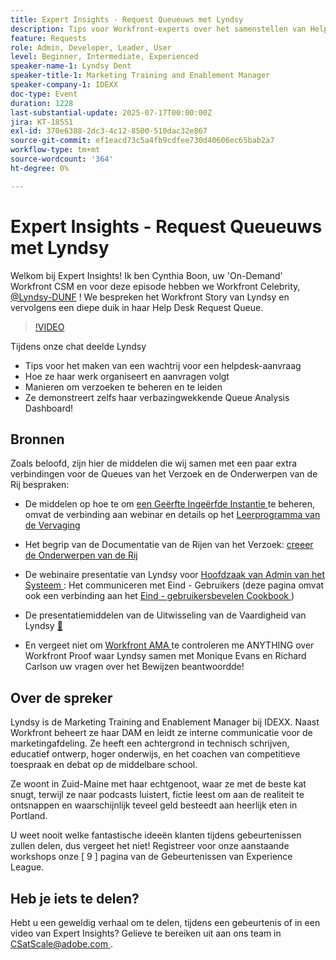 ```yaml
---
title: Expert Insights - Request Queueuws met Lyndsy
description: Tips voor Workfront-experts over het samenstellen van Help Desk Queues, het routeren van verzoeken en dashboardinzichten met Lyndsy-berichten.
feature: Requests
role: Admin, Developer, Leader, User
level: Beginner, Intermediate, Experienced
speaker-name-1: Lyndsy Dent
speaker-title-1: Marketing Training and Enablement Manager
speaker-company-1: IDEXX
doc-type: Event
duration: 1228
last-substantial-update: 2025-07-17T00:00:00Z
jira: KT-18551
exl-id: 370e6388-2dc3-4c12-8500-510dac32e867
source-git-commit: ef1eacd73c5a4fb9cdfee730d40606ec65bab2a7
workflow-type: tm+mt
source-wordcount: '364'
ht-degree: 0%

---
```


# Expert Insights - Request Queueuws met Lyndsy

Welkom bij Expert Insights!  Ik ben Cynthia Boon, uw &#39;On-Demand&#39; Workfront CSM en voor deze episode hebben we Workfront Celebrity, [@Lyndsy-DUNF](https://experienceleaguecommunities.adobe.com/t5/user/viewprofilepage/user-id/17573167) ! We bespreken het Workfront Story van Lyndsy en vervolgens een diepe duik in haar Help Desk Request Queue.

>[!VIDEO](https://video.tv.adobe.com/v/3465272/?learn=on&enablevpops)

Tijdens onze chat deelde Lyndsy

* Tips voor het maken van een wachtrij voor een helpdesk-aanvraag
* Hoe ze haar werk organiseert en aanvragen volgt
* Manieren om verzoeken te beheren en te leiden
* Ze demonstreert zelfs haar verbazingwekkende Queue Analysis Dashboard!

## Bronnen

Zoals beloofd, zijn hier de middelen die wij samen met een paar extra verbindingen voor de Queues van het Verzoek en de Onderwerpen van de Rij bespraken:

* De middelen op hoe te om [ een Geërfte Ingeërfde Instantie ](https://experienceleague.adobe.com/en/docs/workfront-learn/tutorials-workfront/administration-and-setup/system-perfomance-and-maintenance/take-charge-of-an-existing-workfront-instance) te beheren, omvat de verbinding aan webinar en details op het [ Leerprogramma van de Vervaging ](https://experienceleague.adobe.com/en/docs/workfront-learn/tutorials-workfront/manage-work/request-queues/understand-request-queues)

* Het begrip van de Documentatie van de Rijen van het Verzoek: [ creeer de Onderwerpen van de Rij ](https://experienceleague.adobe.com/en/docs/workfront/using/manage-work/requests/create-and-manage-request-queues/create-queue-topics)

* De webinaire presentatie van Lyndsy voor [ Hoofdzaak van Admin van het Systeem ](https://experienceleaguecommunities.adobe.com/t5/workfront-discussions/webinar-system-admin-essentials-communicating-with-end-users/td-p/606096): Het communiceren met Eind - Gebruikers (deze pagina omvat ook een verbinding aan het [ Eind - gebruikersbevelen Cookbook ](https://experienceleaguecommunities.adobe.com/t5/workfront-blogs/introducing-the-end-user-communications-cookbook/ba-p/607439))

* De presentatiemiddelen van de Uitwisseling van de Vaardigheid van Lyndsy [&#128279;](https://experienceleaguecommunities.adobe.com/t5/workfront-discussions/event-follow-up-november-2024-skill-exchange-workfront-process/m-p/726841#M3642)

* En vergeet niet om [ Workfront AMA ](https://experienceleaguecommunities.adobe.com/t5/workfront-events/workfront-ama-ask-me-anything-about-workfront-proof/ev-p/748798) te controleren me ANYTHING over Workfront Proof waar Lyndsy samen met Monique Evans en Richard Carlson uw vragen over het Bewijzen beantwoordde!

## Over de spreker 

Lyndsy is de Marketing Training and Enablement Manager bij IDEXX. Naast Workfront beheert ze haar DAM en leidt ze interne communicatie voor de marketingafdeling. Ze heeft een achtergrond in technisch schrijven, educatief ontwerp, hoger onderwijs, en het coachen van competitieve toespraak en debat op de middelbare school.

Ze woont in Zuid-Maine met haar echtgenoot, waar ze met de beste kat snugt, terwijl ze naar podcasts luistert, fictie leest om aan de realiteit te ontsnappen en waarschijnlijk teveel geld besteedt aan heerlijk eten in Portland.

U weet nooit welke fantastische ideeën klanten tijdens gebeurtenissen zullen delen, dus vergeet het niet!  Registreer voor onze aanstaande workshops onze [ 9 ] pagina van de Gebeurtenissen van Experience League.

## Heb je iets te delen?

Hebt u een geweldig verhaal om te delen, tijdens een gebeurtenis of in een video van Expert Insights? Gelieve te bereiken uit aan ons team in [ CSatScale@adobe.com ](mailto:CSatScale@adobe.com).
